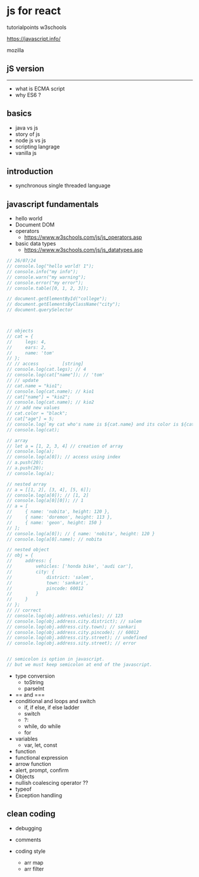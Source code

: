 # js for react

tutorialpoints
w3schools

<https://javascript.info/>

mozilla

## jS version

----------

- what is ECMA script
- why ES6 ?

## basics

- java vs js
- story of js
- node js vs js
- scripting langrage
- vanilla js

## introduction

- synchronous single threaded language

## javascript fundamentals

- hello world
- Document DOM
- operators
  - <https://www.w3schools.com/js/js_operators.asp>
- basic data types
  - <https://www.w3schools.com/js/js_datatypes.asp>

```javascript
// 26/07/24 
// console.log("hello world! 1");
// console.info("my info");
// console.warn("my warning");
// console.error("my error");
// console.table([0, 1, 2, 3]);

// document.getElementById("college");
// document.getElementsByClassName("city");
// document.querySelector



// objects
// cat = {
//     legs: 4,
//     ears: 2,
//     name: 'tom'
// };
// // access    .    [string] 
// console.log(cat.legs); // 4
// console.log(cat["name"]); // 'tom'
// // update
// cat.name = "kio1";
// console.log(cat.name); // kio1
// cat["name"] = "kio2";
// console.log(cat.name); // kio2
// // add new values
// cat.color = "black";
// cat["age"] = 5;
// console.log(`my cat who's name is ${cat.name} and its color is ${cat.color}`);
// console.log(cat);

// array
// let a = [1, 2, 3, 4] // creation of array
// console.log(a);
// console.log(a[0]); // access using index
// a.push(20);
// a.push(20);
// console.log(a);

// nested array
// a = [[1, 2], [3, 4], [5, 6]];
// console.log(a[0]); // [1, 2]
// console.log(a[0][0]); // 1
// a = [
//     { name: 'nobita', height: 120 },
//     { name: 'doremon', height: 113 },
//     { name: 'geon', height: 150 }
// ];
// console.log(a[0]); // { name: 'nobita', height: 120 }
// console.log(a[0].name); // nobita

// nested object
// obj = {
//     address: {
//         vehicles: ['honda bike', 'audi car'],
//         city: {
//             district: 'salem',
//             town: 'sankari',
//             pincode: 60012
//         }
//     }
// };
// // correct 
// console.log(obj.address.vehicles); // 123
// console.log(obj.address.city.district); // salem
// console.log(obj.address.city.town); // sankari
// console.log(obj.address.city.pincode); // 60012
// console.log(obj.address.city.street); // undefined
// console.log(obj.address.sity.street); // error


// semicolon is option in javascript.
// but we must keep semicolon at end of the javascript.


```

- type conversion
  - toString
  - parseInt
- == and ===
- conditional and loops and switch
  - if, if else, if else ladder
  - switch
  - ?:
  - while, do while
  - for
- variables
  - var, let, const
- function
- functional expression
- arrow function
- alert, prompt, confirm
- Objects
- nullish coalescing operator ??
- typeof
- Exception handling

## clean coding

- debugging
- comments
- coding style

  - arr map
  - arr filter
